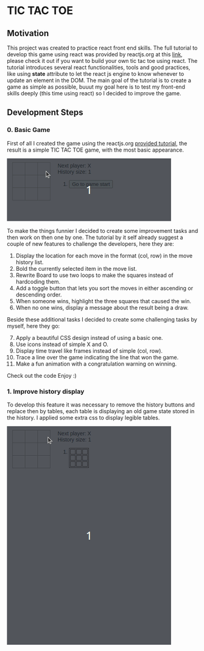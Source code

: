# TIC TAC TOE

## Motivation

This project was created to practice react front end skills. The full tutorial to develop this game using react was provided by reactjs.org at this [link](https://legacy.reactjs.org/tutorial/tutorial.html), please check it out if you want to build your own tic tac toe using react. The tutorial introduces several react functionalities, tools and good practices, like using **state** attribute to let the react js engine to know whenever to update an element in the DOM. The main goal of the tutorial is to create a game as simple as possible, buuut my goal here is to test my front-end skills deeply (this time using react) so I decided to improve the game.

## Development Steps

### 0. Basic Game

First of all I created the game using the reactjs.org [provided tutorial](ttps://legacy.reactjs.org/tutorial/tutorial.html), the result is a simple TIC TAC TOE game, with the most basic appearance.

![game play basic game](./README_data/game_play_1.gif/)

To make the things funnier I decided to create some improvement tasks and then work on then one by one. The tutorial by it self already suggest a couple of new features to challenge the developers, here they are:

1. Display the location for each move in the format (col, row) in the move history list.
2. Bold the currently selected item in the move list.
3. Rewrite Board to use two loops to make the squares instead of hardcoding them.
4. Add a toggle button that lets you sort the moves in either ascending or descending order.
5. When someone wins, highlight the three squares that caused the win.
6. When no one wins, display a message about the result being a draw.

Beside these additional tasks I decided to create some challenging tasks by myself, here they go:

7. Apply a beautiful CSS design instead of using a basic one.
8. Use icons instead of simple X and O.
9. Display time travel like frames instead of simple (col, row).
10. Trace a line over the game indicating the line that won the game.
11. Make a fun animation with a congratulation warning on winning.

Check out the code
Enjoy :)

### 1. Improve history display

To develop this feature it was necessary to remove the history buttons and replace then by tables, each table is displaying an old game state stored in the history. I applied some extra css to display legible tables.


![game play basic game](./README_data/game_play_2.gif/)